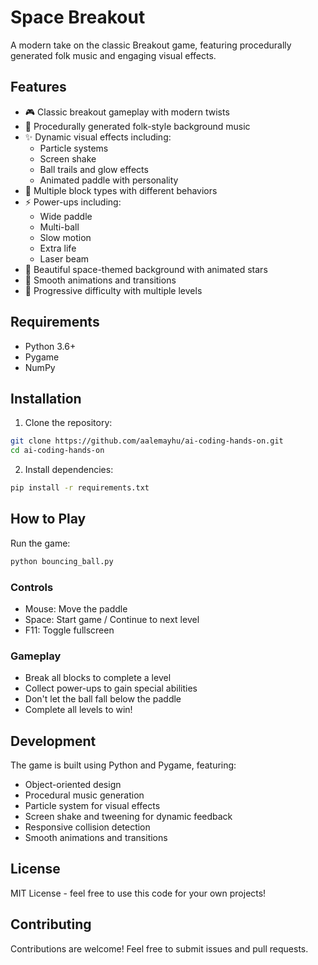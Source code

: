 # Space Breakout

A modern take on the classic Breakout game, featuring procedurally generated folk music and engaging visual effects.

## Features

- 🎮 Classic breakout gameplay with modern twists
- 🎵 Procedurally generated folk-style background music
- ✨ Dynamic visual effects including:
  - Particle systems
  - Screen shake
  - Ball trails and glow effects
  - Animated paddle with personality
- 🎯 Multiple block types with different behaviors
- ⚡ Power-ups including:
  - Wide paddle
  - Multi-ball
  - Slow motion
  - Extra life
  - Laser beam
- 🌟 Beautiful space-themed background with animated stars
- 🎨 Smooth animations and transitions
- 🎯 Progressive difficulty with multiple levels

## Requirements

- Python 3.6+
- Pygame
- NumPy

## Installation

1. Clone the repository:
```bash
git clone https://github.com/aalemayhu/ai-coding-hands-on.git
cd ai-coding-hands-on
```

2. Install dependencies:
```bash
pip install -r requirements.txt
```

## How to Play

Run the game:
```bash
python bouncing_ball.py
```

### Controls

- Mouse: Move the paddle
- Space: Start game / Continue to next level
- F11: Toggle fullscreen

### Gameplay

- Break all blocks to complete a level
- Collect power-ups to gain special abilities
- Don't let the ball fall below the paddle
- Complete all levels to win!

## Development

The game is built using Python and Pygame, featuring:

- Object-oriented design
- Procedural music generation
- Particle system for visual effects
- Screen shake and tweening for dynamic feedback
- Responsive collision detection
- Smooth animations and transitions

## License

MIT License - feel free to use this code for your own projects!

## Contributing

Contributions are welcome! Feel free to submit issues and pull requests. 